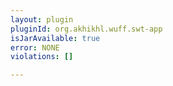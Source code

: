 ```yaml
---
layout: plugin
pluginId: org.akhikhl.wuff.swt-app
isJarAvailable: true
error: NONE
violations: []

---
```


